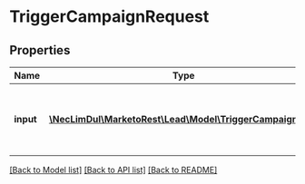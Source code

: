 # TriggerCampaignRequest

## Properties

Name | Type | Description | Notes
------------ | ------------- | ------------- | -------------
**input** | [**\NecLimDul\MarketoRest\Lead\Model\TriggerCampaignData**](TriggerCampaignData.md) | Object describing trigger configuration for the campaign | 

[[Back to Model list]](../README.md#documentation-for-models) [[Back to API list]](../README.md#documentation-for-api-endpoints) [[Back to README]](../README.md)
